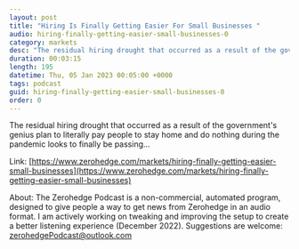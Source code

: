 ```yaml
---
layout: post
title: "Hiring Is Finally Getting Easier For Small Businesses "
audio: hiring-finally-getting-easier-small-businesses-0
category: markets
desc: "The residual hiring drought that occurred as a result of the government's genius plan to literally pay people to stay home and do nothing during the pandemic looks to finally be passing..."
duration: 00:03:15
length: 195
datetime: Thu, 05 Jan 2023 00:05:00 +0000
tags: podcast
guid: hiring-finally-getting-easier-small-businesses-0
order: 0
---
```

The residual hiring drought that occurred as a result of the government's genius plan to literally pay people to stay home and do nothing during the pandemic looks to finally be passing...

Link: [https://www.zerohedge.com/markets/hiring-finally-getting-easier-small-businesses](https://www.zerohedge.com/markets/hiring-finally-getting-easier-small-businesses)

About: The Zerohedge Podcast is a non-commercial, automated program, designed to give people a way to get news from Zerohedge in an audio format.  I am actively working on tweaking and improving the setup to create a better listening experience (December 2022).  Suggestions are welcome: [zerohedgePodcast@outlook.com](mailto:zerohedgePodcast@outlook.com)